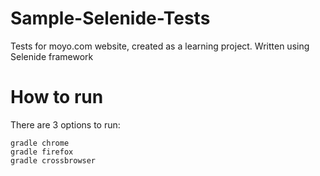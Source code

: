 # Sample-Selenide-Tests
Tests for moyo.com website, created as a learning project.
Written using Selenide framework
# How to run
There are 3 options to run:
```
gradle chrome
gradle firefox
gradle crossbrowser
```
